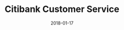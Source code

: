---
layout: site
title: "Citibank Customer Service"
date: 2018-01-17
categories: [finance]
version: 4.3.0
major: 4
minor: 3
patch: 0
slug: citibank-customer-service
link: https://online.citi.com/US/ag/contactus
permalink: /sites/:slug
---